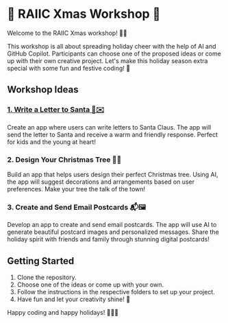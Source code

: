 # 🎄 RAIIC Xmas Workshop 🎅

Welcome to the RAIIC Xmas workshop! 🎉✨

This workshop is all about spreading holiday cheer with the help of AI and GitHub Copilot. Participants can choose one of the proposed ideas or come up with their own creative project. Let's make this holiday season extra special with some fun and festive coding! 🎁

## Workshop Ideas

### [1. Write a Letter to Santa 🎅✉️](./santa-letter/santa-instructions.md)
Create an app where users can write letters to Santa Claus. The app will send the letter to Santa and receive a warm and friendly response. Perfect for kids and the young at heart!

### 2. Design Your Christmas Tree 🎄🎨
Build an app that helps users design their perfect Christmas tree. Using AI, the app will suggest decorations and arrangements based on user preferences. Make your tree the talk of the town!

### 3. Create and Send Email Postcards 📬🖼️
Develop an app to create and send email postcards. The app will use AI to generate beautiful postcard images and personalized messages. Share the holiday spirit with friends and family through stunning digital postcards!

## Getting Started

1. Clone the repository.
2. Choose one of the ideas or come up with your own.
3. Follow the instructions in the respective folders to set up your project.
4. Have fun and let your creativity shine! 🌟

Happy coding and happy holidays! 🎄🎅✨